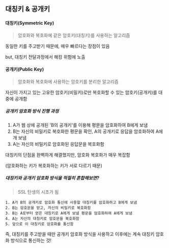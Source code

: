 ## 대칭키 & 공개키

#### 대칭키(Symmetric Key)

> 암호화와 복호화에 같은 암호키(대칭키)를 사용하는 알고리즘

동일한 키를 주고받기 때문에, 매우 빠르다는 장점이 있음

but, 대칭키 전달과정에서 해킹 위험에 노출

#### 공개키(Public Key)

> 암호화와 복호화에 사용하는 암호키를 분리한 알고리즘

자신이 가지고 있는 고유한 암호키(비밀키)로만 복호화할 수 있는 암호키(공개키)를 대중에 공개함

##### 공개키 암호화 방식 진행 과정

1. A가 웹 상에 공개된 'B의 공개키'를 이용해 평문을 암호화하여 B에게 보냄
2. B는 자신의 비밀키로 복호화한 평문을 확인, A의 공개키로 응답을 암호화하여 A에개 보냄
3. A는 자신의 비밀키로 암호화된 응답문을 복호화함

대칭키의 단점을 완벽하게 해결했지만, 암호화 복호화가 매우 복잡함

(암호화하는 키가 복호화하는 키가 서로 다르기 때문)

##### 대칭키와 공개키 암호화 방식을 적절히 혼합해보면?

> SSL 탄생의 시초가 됨

```
1. A가 B의 공개키로 암호화 통신에 사용할 대칭키를 암호화하고 B에게 보냄
2. B는 암호문을 받고, 자신의 비밀키로 복호화함
3. B는 A로부터 얻은 대칭키로 A에게 보낼 평문을 암호화하여 A에게 보냄
4. A는 자신의 대칭키로 암호문을 복호화함
5. 앞으로 이 대칭키로 암호화를 통신함
```

즉, 대칭키를 주고받을 때만 공개키 암호화 방식을 사용하고 이후에는 계속 대칭키 암호화 방식으로 통신하는 것!

